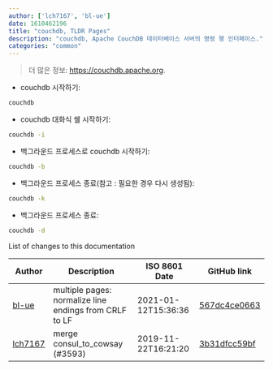 ```yaml
---
author: ['lch7167', 'bl-ue']
date: 1610462196
title: "couchdb, TLDR Pages"
description: "couchdb, Apache CouchDB 데이터베이스 서버의 명령 행 인터페이스."
categories: "common"
---
```

> 더 많은 정보: <https://couchdb.apache.org>.

- couchdb 시작하기:

```bash
couchdb
```

- couchdb 대화식 쉘 시작하기:

```bash
couchdb -i
```

- 백그라운드 프로세스로 couchdb 시작하기:

```bash
couchdb -b
```

- 백그라운드 프로세스 종료(참고 : 필요한 경우 다시 생성됨):

```bash
couchdb -k
```

- 백그라운드 프로세스 종료:

```bash
couchdb -d
```
List of changes to this documentation


Author | Description | ISO 8601 Date | GitHub link
------|-----|-----|-----
[bl-ue](mailto:54780737+bl-ue@users.noreply.github.com) | multiple pages: normalize line endings from CRLF to LF | 2021-01-12T15:36:36 | [567dc4ce0663](https://github.com/tldr-pages/tldr/commit/567dc4ce0663231ea1b8b9533b327094eb82ba1f)
[lch7167](mailto:youngsj69@gmail.com) | merge consul_to_cowsay (#3593) | 2019-11-22T16:21:20 | [3b31dfcc59bf](https://github.com/tldr-pages/tldr/commit/3b31dfcc59bf4f74075db7af37e193eebde977df)

